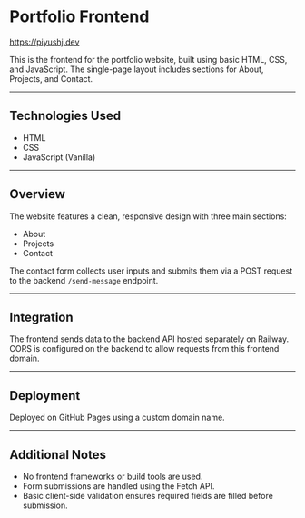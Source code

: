 # Portfolio Frontend

https://piyushj.dev

This is the frontend for the portfolio website, built using basic HTML, CSS, and JavaScript. The single-page layout includes sections for About, Projects, and Contact.

---

## Technologies Used

- HTML
- CSS
- JavaScript (Vanilla)

---

## Overview

The website features a clean, responsive design with three main sections:
- About
- Projects
- Contact

The contact form collects user inputs and submits them via a POST request to the backend `/send-message` endpoint.

---

## Integration

The frontend sends data to the backend API hosted separately on Railway. CORS is configured on the backend to allow requests from this frontend domain.

---

## Deployment

Deployed on GitHub Pages using a custom domain name.

---

## Additional Notes

- No frontend frameworks or build tools are used.
- Form submissions are handled using the Fetch API.
- Basic client-side validation ensures required fields are filled before submission.
